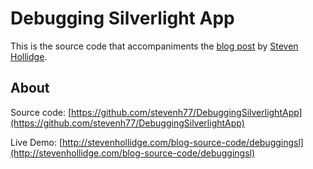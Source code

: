 # Debugging Silverlight App

This is the source code that accompaniments the [blog post](http://stevenhollidge.blogspot.co.uk/2012/06/debugging-silverlight-apps.html) by [Steven Hollidge](http://stevenhollidge.com).


## About

Source code:  [https://github.com/stevenh77/DebuggingSilverlightApp](https://github.com/stevenh77/DebuggingSilverlightApp)

Live Demo:  [http://stevenhollidge.com/blog-source-code/debuggingsl](http://stevenhollidge.com/blog-source-code/debuggingsl)